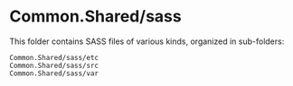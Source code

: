 # Common.Shared/sass

This folder contains SASS files of various kinds, organized in sub-folders:

    Common.Shared/sass/etc
    Common.Shared/sass/src
    Common.Shared/sass/var
